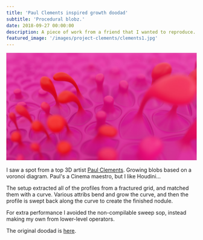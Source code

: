 ```yaml
---
title: 'Paul Clements inspired growth doodad'
subtitle: 'Procedural blobz.'
date: 2018-09-27 00:00:00
description: A piece of work from a friend that I wanted to reproduce.
featured_image: '/images/project-clements/clements1.jpg'
---
```


![](/images/project-clements/clements1.jpg)

I saw a spot from a top 3D artist [Paul Clements](https://twitter.com/paulclementstv). Growing blobs based on a voronoi diagram. Paul's a Cinema maestro, but I like Houdini...

The setup extracted all of the profiles from a fractured grid, and matched them with a curve. Various attribs bend and grow the curve, and then the profile is swept back along the curve to create the finished nodule.

For extra performance I avoided the non-compilable sweep sop, instead making my own from lower-level operators.

The original doodad is [here](https://t.co/3F441GJj3B).